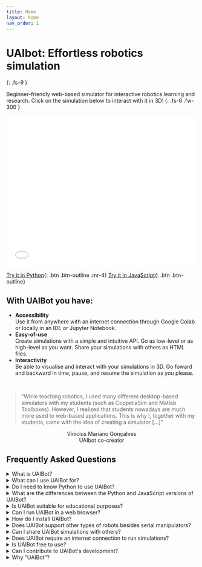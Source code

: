 ```yaml
---
title: Home
layout: home
nav_order: 1
---
```

<script src='https://kit.fontawesome.com/a076d05399.js' crossorigin='anonymous'></script>
# UAIbot: Effortless robotics simulation
{: .fs-9 }

Beginner-friendly web-based simulator for interactive robotics learning and research. Click on the simulation below to interact with it in 3D!
{: .fs-6 .fw-300 }

<div align="center" style="width:100%; height:400px"> 
<iframe frameBorder="0" scrolling="no" src="/assets/anim2.html" style="width:100%;height:100%"></iframe>
</div>



[Try it in Python](#getting-started){: .btn .btn-outline .mr-4}
[Try it in JavaScript](#getting-started){: .btn .btn-outline}


## With UAIBot you have:
- **Accessibility**<br> Use it from anywhere with an internet connection through Google Colab or locally in an IDE or Jupyter Notebook. 
- **Easy-of-use**<br> Create simulations with a simple and intuitive API. Go as low-level or as high-level as you want. Share your simulations with others as HTML files.
- **Interactivity**<br> Be able to visualise and interact with your simulations in 3D. Go foward and backward in time, pause, and resume the simulation as you please.

<br>

> "While teaching robotics, I used many different desktop-based simulators with my students (such as CoppeliaSim and Matlab Toolboxes). However, I realized that students nowadays are much more used to web-based applications. This is why I, together with my students, came with the idea of creating a simulator [...]"<br>
<div align="center">
Vinicius Mariano Gonçalves<br>UAIbot co-creator
</div>

## Frequently Asked Questions

<details>
<summary>What is UAIBot?</summary>
UAIBot is a web-based multi-language robotic simulator. It is designed to provide an accessible and interactive platform for learning robotics. It can also be used for rapid prototyping of new control strategies in a research setting.
</details>

<details>
<summary>What can I use UAIBot for?</summary>
UAIBot is primarily intended for simulating open-chain serial robotic manipulators. It allows you to create and visualize robotic scenarios, experiment with control algorithms, and gain hands-on experience in robotics programming.
</details>

<details>
<summary>Do I need to know Python to use UAIBot?</summary>
While some knowledge of Python is beneficial, UAIBot is designed to be beginner-friendly. If you are new to Python, UAIBot provides an excellent opportunity to learn the language while exploring robotics concepts.
</details>

<details>
<summary>What are the differences between the Python and JavaScript versions of UAIBot?</summary>
The Python version is primarily intended for computation and simulation setup, while the JavaScript version is focused on seamless integration with other web page elements. The Python version is also more feature-rich, with support for more complex robotic scenarios. The JavaScript version is more customizable and can be used to create more complex and interactive web pages. 
</details>

<details>
<summary>Is UAIBot suitable for educational purposes?</summary>
Yes, UAIBot is specifically designed with educational purposes in mind. Its low-level simulation approach allows students to have complete control over the simulation process, facilitating a deeper understanding of robotics principles.
</details>

<details>
<summary>Can I run UAIBot in a web browser?</summary>
Yes, UAIBot is web-based and can be used in a web browser. It is compatible with platforms like Google Colab, making it accessible from anywhere with an internet connection.
</details>

<details>
<summary>How do I install UAIBot?</summary>
UAIBot can be installed using pip. The installation instructions can be found in the UAIBot documentation or README file in the GitHub repository. The JavaScript version of UAIBot is an ES6 module and can be imported directly into a web page with a CDN.
</details>

<details>
<summary>Does UAIBot support other types of robots besides serial manipulators?</summary>
While UAIBot's primary focus is on open-chain serial manipulators, it offers some limited support for other types of robots. However, continuous development may bring more features and support for different robotic systems.
</details>

<details>
<summary>Can I share UAIBot simulations with others?</summary>
Yes, you can share your UAIBot simulations as HTML files. The interactive animations you create using Python can be saved and shared with friends, colleagues, or on web pages for educational purposes.
</details>

<details>
<summary>Does UAIBot require an internet connection to run simulations?</summary>
UAIBot requires an internet connection to visualize the simulations since it utilizes Three.js, a JavaScript library, for rendering the animations. However, the simulation computations are performed locally, so an internet connection is not required during computation.
</details>

<details>
<summary>Is UAIBot free to use?</summary>
Yes, UAIBot is an open-source project and is available for free to anyone interested in learning robotics with Python or JavaScript.
</details>

<details>
<summary>Can I contribute to UAIBot's development?</summary>
Absolutely! UAIBot is an open-source project, and contributions from the community are welcomed. You can participate in its development by submitting issues, suggesting improvements, or even contributing code to the project's GitHub repository.
</details>

<details>
<summary>Why "UAIBot"?</summary>
"Uai" is an interjection commonly used by mineiros, that is, people who where born in the state of Minas Gerais, Brazil. It is one of the regional symbols of Minas Gerais. It is pronounced like the english "why" and has roughly the same meaning, used when mineiros are confused or in doubt. Indeed, some linguistic researchers think that the origin of this interjection is exactly the english word "why".
</details>